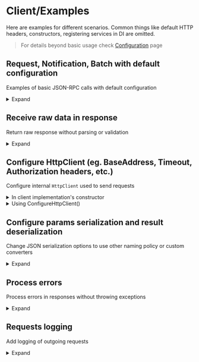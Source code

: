 # Client/Examples

Here are examples for different scenarios. Common things like default HTTP headers, constructors, registering services in DI are omitted.

> For details beyond basic usage check [Configuration](configuration) page

## Request, Notification, Batch with default configuration

Examples of basic JSON-RPC calls with default configuration

<details>
<summary>Expand</summary>

<table>
<tr>
    <td>
        Client's method
    </td>
    <td>
        Sent JSON-RPC call
    </td>
</tr>

<tr>
<td valign="top">

Request
```cs
public async Task<Guid> CreateUser(string login, CancellationToken token)
{
    var response = await SendRequest("users.create", new CreateRequest(login), token);
    return response.GetResponseOrThrow<Guid>();
}

var response = await myClient.CreateUser("user_login", token);
```

</td>
<td>

```json
{
    "id": "56249f26-9748-461c-aeaf-b74b6a244ac6",
    "method": "users.create",
    "params": {
        "login": "user_login"
    },
    "jsonrpc": "2.0"
}
```

</td>
</tr>

<tr>
<td valign="top">

Request without params
```cs
public async Task<UserModel[]> GetUsers(CancellationToken token)
{
    var response = await SendRequest("users.get", token);
    return response.GetResponseOrThrow<UserModel[]>();
}

var response = await myClient.GetUsers(token);
```

</td>
<td>

```json
{
    "id": "56249f26-9748-461c-aeaf-b74b6a244ac6",
    "method": "users.get",
    "params": null,
    "jsonrpc": "2.0"
}
```

</td>
</tr>

<tr>
<td valign="top">

Notification
```cs
public async Task CreateUser(string login, CancellationToken token) =>
    await SendNotification("users.create", new CreateRequest(login), token);

await myClient.CreateUser("user_login", token);
```

</td>
<td>

```json
{
    "method": "users.create",
    "params": {
        "login": "user_login"
    },
    "jsonrpc": "2.0"
}
```

</td>
</tr>

<tr>
<td valign="top">

Batch
```cs
public async Task<Dictionary<string, Guid>> CreateUsers(IEnumerable<string> logins, CancellationToken token)
{
    var calls = logins.Select(l =>
            new Request<CreateRequest>(RpcIdGenerator.GenerateId(), "user.create", new(l)))
        .ToArray();
    var response = await SendBatch(calls, token);
    return calls.ToDictionary(static c => c.Params.Login, c => response.GetResponseOrThrow<Guid>(c.Id));
}

var response = await myClient.CreateUsers(new[] { "user_login1", "user_login2" }, token);
```

</td>
<td>

```json
[
    {
        "id": "8fc6020d-c9a7-4d9b-913a-6868580a5f72",
        "method": "users.create",
        "params": {
            "login": "user_login1"
        },
        "jsonrpc": "2.0"
    },
    {
        "id": "5c24149a-c6b3-47ba-babf-1e5ad774973d",
        "method": "users.create",
        "params": {
            "login": "user_login2"
        },
        "jsonrpc": "2.0"
    }
]
```

</td>
</tr>

</table>

</details>

## Receive raw data in response

Return raw response without parsing or validation

<details>
<summary>Expand</summary>

```cs
public async Task<byte[]> GetFile(string name, CancellationToken token)
{
    var call = new Request<GetFileRequest>(RpcIdGenerator.GenerateId(), "file.get", new(name));
    var response = await Send(call, token); // response is HttpResponseMessage
    response.EnsureSuccessStatusCode();
    return await response.Content.ReadAsByteArrayAsync(token);
}
```

</details>

## Configure HttpClient (eg. BaseAddress, Timeout, Authorization headers, etc.)

Configure internal `HttpClient` used to send requests

<details>
<summary>In client implementation's constructor</summary>

```cs
public class MyJsonRpcClient
{
    public override string UserAgent => "User-Agent header value";
    protected override Encoding Encoding => Encoding.UTF32;

    public MyJsonRpcClient(HttpClient client, IOptions<MyJsonRpcClientOptions> options, IJsonRpcIdGenerator jsonRpcIdGenerator, ILogger<MyJsonRpcClient> logger)
        : base(client, jsonRpcIdGenerator, logger)
    {
        client.BaseAddress = new Uri(options.Value.BaseAddress);
        client.Timeout = TimeSpan.FromSeconds(options.Value.Timeout);
        var basicAuth = Convert.ToBase64String(Encoding.UTF8.GetBytes($"{options.Value.Login}:{options.Value.Password}"));
        client.DefaultRequestHeaders.Authorization = new AuthenticationHeaderValue("Basic", basicAuth);
    }
}
```

</details>

<details>
<summary>Using ConfigureHttpClient()</summary>

> `Program.cs`
```cs
builder.Services.AddJsonRpcClient<MyJsonRpcClient>();
    .ConfigureHttpClient(static client =>
    {
        client.BaseAddress = new Uri("https://another.api/jsonrpc/");
        client.Timeout = TimeSpan.FromSeconds(10);
        var basicAuth = Convert.ToBase64String(Encoding.UTF8.GetBytes("login:password"));
        client.DefaultRequestHeaders.Authorization = new AuthenticationHeaderValue("Basic", basicAuth);
    });
```

</details>

## Configure params serialization and result deserialization

Change JSON serialization options to use other naming policy or custom converters

<details>
<summary>Expand</summary>

You can use one of predefined values from `JsonRpcSerializerOptions` class or create your own `JsonSerializerOptions`.

> This options won't affect JSON-RPC "headers" (id, method, jsonrpc) - their serialization logic configured by `HeadersJsonSerializerOptions` and it's not recommended to change it!

```cs
public class MyJsonRpcClient
{
    public override JsonSerializerOptions DataJsonSerializerOptions => JsonRpcSerializerOptions.CamelCase;

    public MyJsonRpcClient(HttpClient client, IJsonRpcIdGenerator jsonRpcIdGenerator, ILogger<MyJsonRpcClient> logger)
        : base(client, jsonRpcIdGenerator, logger)
    {
    }
}
```

</details>

## Process errors

Process errors in responses without throwing exceptions

<details>
<summary>Expand</summary>

```cs
public async Task<BusinessError?> GetError(CancellationToken token)
{
    var response = await SendRequest("error.get", new { }, token);
    if (!response.HasError())
    {
        return null;
    }

    var errorCode = response.AsAnyError().Code;
    if (errorCode != 123)
    {
        throw new ArgumentException($"Unexpected error code {errorCode}");
    }

    return response.AsTypedError<BusinessError>().Data;
}
```

</details>

## Requests logging

Add logging of outgoing requests

<details>
<summary>Expand</summary>

```cs
builder.Services.AddJsonRpcClient<IFooClient, FooClient>()
    .WithJsonRpcRequestLogging();
```

</details>
